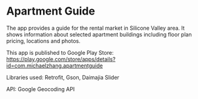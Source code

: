# Apartment Guide
The app provides a guide for the rental market in Silicone Valley area. It shows information about selected apartment buildings including floor plan pricing, locations and photos.


This app is published to Google Play Store:
https://play.google.com/store/apps/details?id=com.michaelzhang.apartmentguide

Libraries used: Retrofit, Gson, Daimajia Slider

API:
Google Geocoding API
